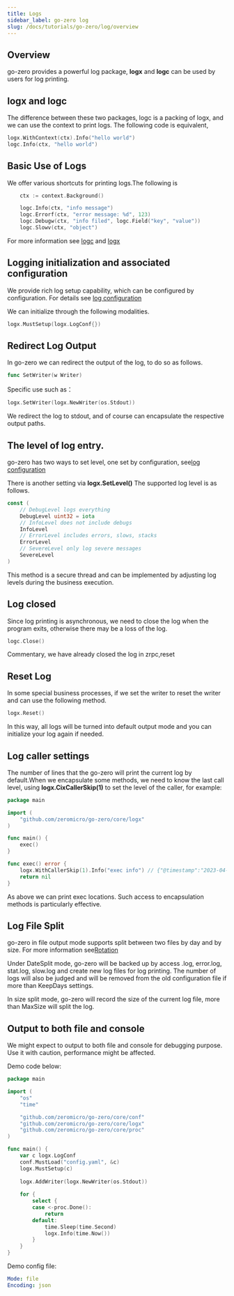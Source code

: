 ```yaml
---
title: Logs
sidebar_label: go-zero log
slug: /docs/tutorials/go-zero/log/overview
---
```


## Overview

go-zero provides a powerful log package, **logx** and **logc** can be used by users for log printing.

## logx and logc

The difference between these two packages, logc is a packing of logx, and we can use the context to print logs. The following code is equivalent,

```go
logx.WithContext(ctx).Info("hello world")
logc.Info(ctx, "hello world")
```

## Basic Use of Logs

We offer various shortcuts for printing logs.The following is

```go
    ctx := context.Background()

    logc.Info(ctx, "info message")
    logc.Errorf(ctx, "error message: %d", 123)
    logc.Debugw(ctx, "info filed", logc.Field("key", "value"))
    logc.Slowv(ctx, "object")
```

For more information see [logc](https://github.com/zeromicro/go-zero/blob/master/core/logc/logs.go) and [logx](https://github.com/zeromicro/go-zero/blob/master/core/logx/logs.go)

## Logging initialization and associated configuration

We provide rich log setup capability, which can be configured by configuration. For details see [log configuration](/docs/tutorials/go-zero/configuration/log)

We can initialize through the following modalities.

```go
logx.MustSetup(logx.LogConf{})
```

## Redirect Log Output

In go-zero we can redirect the output of the log, to do so as follows.

```go
func SetWriter(w Writer)
```

Specific use such as：

```go
logx.SetWriter(logx.NewWriter(os.Stdout))
```

We redirect the log to stdout, and of course can encapsulate the respective output paths.

## The level of log entry.

go-zero has two ways to set level, one set by configuration, see[log configuration](/docs/tutorials/go-zero/configuration/log)

There is another setting via **logx.SetLevel()** The supported log level is as follows.

```go
const (
    // DebugLevel logs everything
    DebugLevel uint32 = iota
    // InfoLevel does not include debugs
    InfoLevel
    // ErrorLevel includes errors, slows, stacks
    ErrorLevel
    // SevereLevel only log severe messages
    SevereLevel
)
```

This method is a secure thread and can be implemented by adjusting log levels during the business execution.

## Log closed

Since log printing is asynchronous, we need to close the log when the program exits, otherwise there may be a loss of the log.

```go
logc.Close()
```

Commentary, we have already closed the log in zrpc,reset

## Reset Log

In some special business processes, if we set the writer to reset the writer and can use the following method.

```go
logx.Reset()
```

In this way, all logs will be turned into default output mode and you can initialize your log again if needed.

## Log caller settings

The number of lines that the go-zero will print the current log by default.When we encapsulate some methods, we need to know the last call level, using **logx.CixCallerSkip(1)** to set the level of the caller, for example:

```go
package main

import (
    "github.com/zeromicro/go-zero/core/logx"
)

func main() {
    exec()
}

func exec() error {
    logx.WithCallerSkip(1).Info("exec info") // {"@timestamp":"2023-04-23T17:30:09.962+08:00","caller":"inherit/main.go:8","content":"exec info","level":"info"}
    return nil
}
```

As above we can print exec locations. Such access to encapsulation methods is particularly effective.

## Log File Split

go-zero in file output mode supports split between two files by day and by size. For more information see[Rotation](/docs/tutorials/go-zero/configuration/log)

Under DateSplit mode, go-zero will be backed up by access .log, error.log, stat.log, slow.log and create new log files for log printing. The number of logs will also be judged and will be removed from the old configuration file if more than KeepDays settings.

In size split mode, go-zero will record the size of the current log file, more than MaxSize will split the log.

## Output to both file and console

We might expect to output to both file and console for debugging purpose. Use it with caution, performance might be affected.

Demo code below:

```go
package main

import (
	"os"
	"time"

	"github.com/zeromicro/go-zero/core/conf"
	"github.com/zeromicro/go-zero/core/logx"
	"github.com/zeromicro/go-zero/core/proc"
)

func main() {
	var c logx.LogConf
	conf.MustLoad("config.yaml", &c)
	logx.MustSetup(c)
	
	logx.AddWriter(logx.NewWriter(os.Stdout))
	
	for {
		select {
		case <-proc.Done():
			return
		default:
			time.Sleep(time.Second)
			logx.Info(time.Now())
		}
	}
}
```

Demo config file:

```yaml
Mode: file
Encoding: json
```
